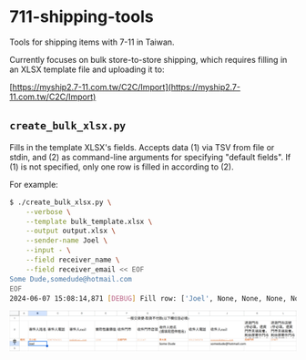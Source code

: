 # 711-shipping-tools

Tools for shipping items with 7-11 in Taiwan.

Currently focuses on bulk store-to-store shipping, which requires filling in an XLSX template file and uploading it to:

[https://myship2.7-11.com.tw/C2C/Import](https://myship2.7-11.com.tw/C2C/Import)

## `create_bulk_xlsx.py`

Fills in the template XLSX's fields.  Accepts data (1) via TSV from file or stdin, and (2) as command-line arguments for specifying "default fields".  If (1) is not specified, only one row is filled in according to (2).

For example:

```sh
$ ./create_bulk_xlsx.py \
    --verbose \
    --template bulk_template.xlsx \
    --output output.xlsx \
    --sender-name Joel \
    --input - \
    --field receiver_name \
    --field receiver_email << EOF
Some Dude,somedude@hotmail.com
EOF
2024-06-07 15:08:14,871 [DEBUG] Fill row: ['Joel', None, None, None, None, None, 'Some Dude', None, 'somedude@hotmail.com', None, None]
```

![Screenshot of resulting bulk upload XLSX file](example.png)
